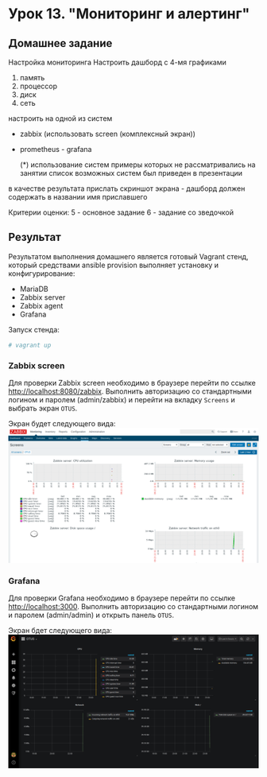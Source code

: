 # Урок 13. "Мониторинг и алертинг"
## Домашнее задание
Настройка мониторинга
Настроить дашборд с 4-мя графиками
1. память
2. процессор
3. диск
4. сеть

настроить на одной из систем
- zabbix (использовать screen (комплексный экран))
- prometheus - grafana

  (*) использование систем примеры которых не рассматривались на занятии
  список возможных систем был приведен в презентации

в качестве результата прислать скриншот экрана - дашборд должен содержать в названии имя приславшего

Критерии оценки:
5 - основное задание
6 - задание со зведочкой

## Результат
Результатом выполнения домашнего является готовый Vagrant стенд, который средствами ansible provision выполняет установку и конфигурирование:
- MariaDB
- Zabbix server
- Zabbix agent
- Grafana

Запуск стенда:
```bash
# vagrant up
```

### Zabbix screen ###
Для проверки Zabbix screen необходимо в браузере перейти по ссылке [http://localhost:8080/zabbix](http://localhost:8080/zabbix). Выполнить авторизацию со стандартными логином и паролем (admin/zabbix) и перейти на вкладку `Screens` и выбрать экран `OTUS`.

Экран будет следующего вида:
![Zabbix sreens](img/zabbix-otus.png)



### Grafana ###

Для проверки Grafana необходимо в браузере перейти по ссылке [http://localhost:3000](http://localhost:3000). Выполнить авторизацию со стандартными логином и паролем (admin/admin) и открыть панель `OTUS`.

Экран бдет следующего вида:
![Grafana dashboard](img/grafana-otus.png)